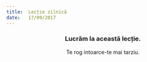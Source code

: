 ```yaml
---
title:  Lecție zilnică
date:   17/09/2017
---
```


### <center>Lucrăm la această lecție.</center>
<center>Te rog intoarce-te mai tarziu.</center>